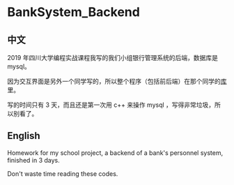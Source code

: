 # BankSystem_Backend

## 中文

2019 年四川大学编程实战课程我写的我们小组银行管理系统的后端，数据库是 mysql。

因为交互界面是另外一个同学写的，所以整个程序（包括前后端）在那个同学的[库](https://github.com/yuanxibiss/BankSystem)里。

写的时间只有 3 天，而且还是第一次用 c++ 来操作 mysql ，写得非常垃圾，所以别看了。

## English

Homework for my school project, a backend of a bank's personnel system, finished in 3 days.

Don't waste time reading these codes.
